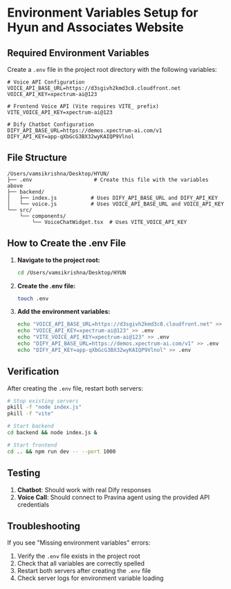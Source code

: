 # Environment Variables Setup for Hyun and Associates Website

## Required Environment Variables

Create a `.env` file in the project root directory with the following variables:

```env
# Voice API Configuration
VOICE_API_BASE_URL=https://d3sgivh2kmd3c8.cloudfront.net
VOICE_API_KEY=xpectrum-ai@123

# Frontend Voice API (Vite requires VITE_ prefix)
VITE_VOICE_API_KEY=xpectrum-ai@123

# Dify Chatbot Configuration
DIFY_API_BASE_URL=https://demos.xpectrum-ai.com/v1
DIFY_API_KEY=app-qXbGcG3BX32wyKAIQP9Vlnol
```

## File Structure

```
/Users/vamsikrishna/Desktop/HYUN/
├── .env                    # Create this file with the variables above
├── backend/
│   ├── index.js           # Uses DIFY_API_BASE_URL and DIFY_API_KEY
│   └── voice.js           # Uses VOICE_API_BASE_URL and VOICE_API_KEY
└── src/
    └── components/
        └── VoiceChatWidget.tsx  # Uses VITE_VOICE_API_KEY
```

## How to Create the .env File

1. **Navigate to the project root:**
   ```bash
   cd /Users/vamsikrishna/Desktop/HYUN
   ```

2. **Create the .env file:**
   ```bash
   touch .env
   ```

3. **Add the environment variables:**
   ```bash
   echo "VOICE_API_BASE_URL=https://d3sgivh2kmd3c8.cloudfront.net" >> .env
   echo "VOICE_API_KEY=xpectrum-ai@123" >> .env
   echo "VITE_VOICE_API_KEY=xpectrum-ai@123" >> .env
   echo "DIFY_API_BASE_URL=https://demos.xpectrum-ai.com/v1" >> .env
   echo "DIFY_API_KEY=app-qXbGcG3BX32wyKAIQP9Vlnol" >> .env
   ```

## Verification

After creating the `.env` file, restart both servers:

```bash
# Stop existing servers
pkill -f "node index.js"
pkill -f "vite"

# Start backend
cd backend && node index.js &

# Start frontend
cd .. && npm run dev -- --port 1000
```

## Testing

1. **Chatbot**: Should work with real Dify responses
2. **Voice Call**: Should connect to Pravina agent using the provided API credentials

## Troubleshooting

If you see "Missing environment variables" errors:
1. Verify the `.env` file exists in the project root
2. Check that all variables are correctly spelled
3. Restart both servers after creating the `.env` file
4. Check server logs for environment variable loading
